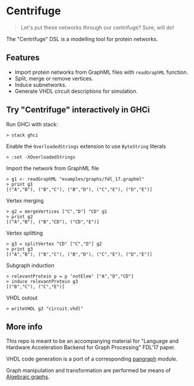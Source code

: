 # Centrifuge

> Let's put these networks through our centrifuge? Sure, will do!

The "Centrifuge" DSL is a modelling tool for protein networks.

## Features

* Import protein networks from GraphML files with `readGraphML` function.
* Split, merge or remove vertices.
* Induce subnetworks.
* Generate VHDL circuit descriptions for simulation.

## Try "Centrifuge" interactively  in GHCi

Run GHCi with stack:

```
> stack ghci
```

Enable the `OverloadedStrings` extension to use `ByteString` literals

```
> :set -XOverloadedStrings
```

Import the network from GraphML file

```
> g1 <- readGraphML "examples/graphs/fdl_17.graphml"
> print g1
[("A","B"), ("B","C"), ("B","D"), ("C","E"), ("D","E")]
```

Vertex merging

```
> g2 = mergeVertices ["C","D"] "CD" g1
> print g2
[("A","B"), ("B","CD"), ("CD","E")]
```

Vertex splitting

```
> g3 = splitVertex "CD" ["C","D"] g2
> print g3
[("A","B"), ("B","C"), ("B","D"), ("C","E"), ("D","E")]
```

Subgraph induction

```
> relevantProtein p = p ‘notElem‘ ["A","D","CD"]
> induce relevantProtein g3
[("B","C"), ("C","E")]
```

VHDL outout
```
> writeVHDL g3 "circuit.vhdl"
```

## More info

This repo is meant to be an accompanying material for "Language and Hardware Acceleration Backend for Graph Processing" FDL'17 paper.

VHDL code generation is a port of a corresponding [pangraph](https://github.com/tuura/pangraph/tree/master/src/Pangraph/VHDL) module.

Graph manipulation and transformation are performed be means of
[Algebraic graphs](http://hackage.haskell.org/package/algebraic-graphs/docs/Algebra-Graph.html).
